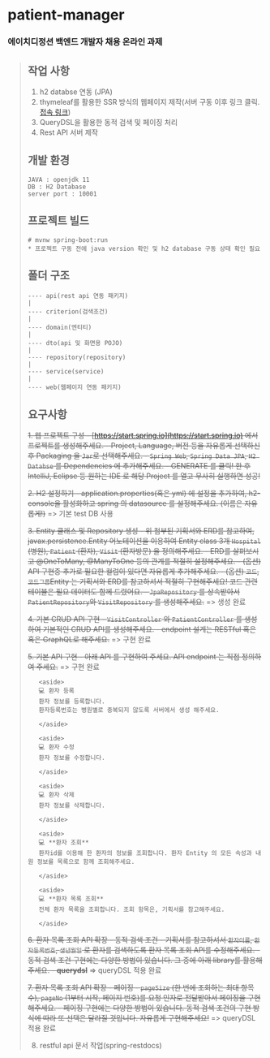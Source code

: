 # patient-manager
### 에이치디정션 백엔드 개발자 채용 온라인 과제


> ## 작업 사항
> 1. h2 databse 연동 (JPA)
> 2. thymeleaf를 활용한 SSR 방식의 웹페이지 제작(서버 구동 이후 링크 클릭. [접속 링크](http://127.0.0.1:10001 "접속"))
> 3. QueryDSL을 활용한 동적 검색 및 페이징 처리
> 4. Rest API 서버 제작
>
> ## 개발 환경
>```
>JAVA : openjdk 11
>DB : H2 Database
>server port : 10001
>```
>
> ## 프로젝트 빌드
>```
># mvnw spring-boot:run
>* 프로젝트 구동 전에 java version 확인 및 h2 database 구동 상태 확인 필요
>```
>
> ## 폴더 구조 
>```
> ---- api(rest api 연동 패키지)
>|
> ---- criterion(검색조건)
>|
> ---- domain(엔티티)
>|
> ---- dto(api 및 화면용 POJO)
>|
> ---- repository(repository)
>|
> ---- service(service)
>|
> ---- web(웹페이지 연동 패키지)
>```
>
> ## 요구사항
> ~~1. 웹 프로젝트 구성
     - [https://start.spring.io](https://start.spring.io) 에서 프로젝트를 생성해주세요.
     - Project, Language, 버전 등을 자유롭게 선택하신 후 Packaging 을 `Jar`로 선택해주세요.
     - `Spring Web`, `Spring Data JPA`, `H2 Databse` 를 Dependencies 에 추가해주세요.
     - GENERATE 를 클릭! 한 후 IntelliJ, Eclipse 등 원하는 IDE 로 해당 Project 를 열고 무사히 실행하면 성공!~~	
>
> ~~2. H2 설정하기
    - application.properties(혹은 yml) 에 설정을 추가하여, h2-console을 활성화하고 spring 의 datasource 를 설정해주세요. (이름은 자유롭게!)~~	=> 기본 test DB 사용
>
> ~~3. Entity 클래스 및 Repository 생성
    - 위 첨부된 기획서와 ERD를 참고하여, javax.persistence.Entity 어노테이션을 이용하여 Entity class 3개 `Hospital` (병원), `Patient` (환자), `Visit` (환자방문) 을 정의해주세요.
        - ERD를 살펴보시고 @OneToMany, @ManyToOne 등의 관계를 적절히 설정해주세요.
        - (옵션) API 구현중 추가로 필요한 컬럼이 있다면 자유롭게 추가해주세요.
        - (옵션) `코드`, `코드그룹`Entity 는 기획서와 ERD를 참고하셔서 적절히 구현해주세요! 코드 관련 테이블은 필요 데이터도 함께 드렸어요.
    - `JpaRepository` 를 상속받아서 `PatientRepository`와 `VisitRepository` 를 생성해주세요.~~	=> 생성 완료
>	
> ~~4. 기본 CRUD API 구현
    - `VisitController` 와 `PatientController` 를 생성하여 기본적인 CRUD API를 생성해주세요.
    - endpoint 설계는 RESTful 혹은 혹은 GraphQL로 해주세요.~~	=> 구현 완료
>	
> ~~5. 기본 API 구현
    - 아래 API 를 구현하여 주세요. API endpoint 는 직접 정의하여 주세요.~~	=> 구현 완료
>
>        <aside>
>        💻 환자 등록
>        환자 정보를 등록합니다.
>        환자등록번호는 병원별로 중복되지 않도록 서버에서 생성 해주세요.
>
>        </aside>
>
>        <aside>
>        💻 환자 수정
>        환자 정보를 수정합니다.
>
>        </aside>
>
>        <aside>
>        💻 환자 삭제
>        환자 정보를 삭제합니다.
>
>        </aside>
>
>        <aside>
>        💻 **환자 조회**
>        환자id를 이용해 한 환자의 정보를 조회합니다. 환자 Entity 의 모든 속성과 내원 정보를 목록으로 함께 조회해주세요.
>
>        </aside>
>
>        <aside>
>        💻 **환자 목록 조회**
>        전체 환자 목록을 조회합니다. 조회 항목은, 기획서를 참고해주세요.
>
>        </aside>
>
> ~~6. 환자 목록 조회 API 확장 - 동적 검색 조건
    - 기획서를 참고하셔서 `환자이름`, `환자등록번호`, `생년월일` 로 환자를 검색하도록 환자 목록 조회 API를 수정해주세요.
    - 동적 검색 조건 구현에는 다양한 방법이 있습니다. 그 중에 아래 library를 활용해주세요.
        - **querydsl**~~	=> queryDSL 적용 완료
>		
> ~~7. 환자 목록 조회 API 확장 - 페이징
    - `pageSize` (한 번에 조회하는 최대 항목 수), `pageNo` (1부터 시작, 페이지 번호)를 요청 인자로 전달받아서 페이징을 구현해주세요.
    - 페이징 구현에는 다양한 방법이 있습니다. 동적 검색 조건의 구현 방식에 따라 또 선택은 달라질 것입니다. 자유롭게 구현해주세요!~~ => queryDSL 적용 완료
>	
> 8. restful api 문서 작업(spring-restdocs)